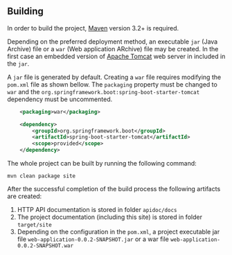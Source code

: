 ## Building

In order to build the project, [Maven](https://maven.apache.org/) version 3.2+ is required.

Depending on the preferred deployment method, an executable `jar` (Java Archive) file or a `war` (Web application ARchive) file may be created. In the first case an embedded version of [Apache Tomcat](http://tomcat.apache.org/) web server in included in the `jar`. 

A `jar` file is generated by default. Creating a `war` file requires modifying the `pom.xml` file as shown bellow. The `packaging` property must be changed to `war` and the `org.springframework.boot:spring-boot-starter-tomcat` dependency must be uncommented.

```xml
    <packaging>war</packaging>

    <dependency>
        <groupId>org.springframework.boot</groupId>
        <artifactId>spring-boot-starter-tomcat</artifactId>
        <scope>provided</scope>
    </dependency>        
```

The whole project can be built by running the following command:

    mvn clean package site

After the successful completion of the build process the following artifacts are created:

1. HTTP API documentation is stored in folder `apidoc/docs`
2. The project documentation (including this site) is stored in folder `target/site`
3. Depending on the configuration in the `pom.xml`, a project executable jar file `web-application-0.0.2-SNAPSHOT.jar` or a war file `web-application-0.0.2-SNAPSHOT.war`
